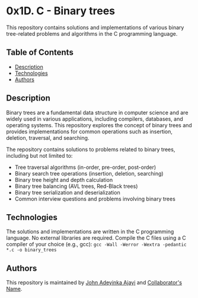 # 0x1D. C - Binary trees

This repository contains solutions and implementations of various binary tree-related problems and algorithms in the C programming language.

## Table of Contents

- [Description](#description)
- [Technologies](#technologies)
- [Authors](#authors)

## Description

Binary trees are a fundamental data structure in computer science and are widely used in various applications, including compilers, databases, and operating systems. This repository explores the concept of binary trees and provides implementations for common operations such as insertion, deletion, traversal, and searching.

The repository contains solutions to problems related to binary trees, including but not limited to:

- Tree traversal algorithms (in-order, pre-order, post-order)
- Binary search tree operations (insertion, deletion, searching)
- Binary tree height and depth calculation
- Binary tree balancing (AVL trees, Red-Black trees)
- Binary tree serialization and deserialization
- Common interview questions and problems involving binary trees

## Technologies

The solutions and implementations are written in the C programming language. No external libraries are required.
Compile the C files using a C compiler of your choice (e.g., gcc): `gcc -Wall -Werror -Wextra -pedantic *.c -o binary_trees`

## Authors

This repository is maintained by [John Adeyinka Ajayi](https://github.com/realJohnAdex) and [Collaborator's Name](https://github.com/collaborator-username).
